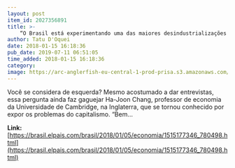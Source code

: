 ```yaml
---
layout: post
item_id: 2027356891
title: >-
    “O Brasil está experimentando uma das maiores desindustrializações da história da economia”
author: Tatu D'Oquei
date: 2018-01-15 16:18:36
pub_date: 2019-07-11 06:51:05
time_added: 2018-01-15 16:18:36
category: 
image: https://arc-anglerfish-eu-central-1-prod-prisa.s3.amazonaws.com/public/OU7L5GCFHC6TZKD4S4JMJ4CXGU.jpg
---
```


Você se considera de esquerda? Mesmo acostumado a dar entrevistas, essa pergunta ainda faz gaguejar Ha-Joon Chang, professor de economia da Universidade de Cambridge, na Inglaterra, que se tornou conhecido por expor os problemas do capitalismo. “Bem...

**Link:** [https://brasil.elpais.com/brasil/2018/01/05/economia/1515177346_780498.html](https://brasil.elpais.com/brasil/2018/01/05/economia/1515177346_780498.html)

